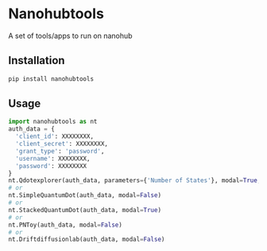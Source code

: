 # Nanohubtools

A set of tools/apps to run on nanohub

## Installation


```bash
pip install nanohubtools
```

## Usage


```python
import nanohubtools as nt
auth_data = {
  'client_id': XXXXXXXX,
  'client_secret': XXXXXXXX,
  'grant_type': 'password',
  'username': XXXXXXXX,
  'password': XXXXXXXX
}
nt.Qdotexplorer(auth_data, parameters={'Number of States'}, modal=True, mode='split-right')
# or
nt.SimpleQuantumDot(auth_data, modal=False)
# or
nt.StackedQuantumDot(auth_data, modal=True)
# or
nt.PNToy(auth_data, modal=False)
# or
nt.Driftdiffusionlab(auth_data, modal=False)
```

